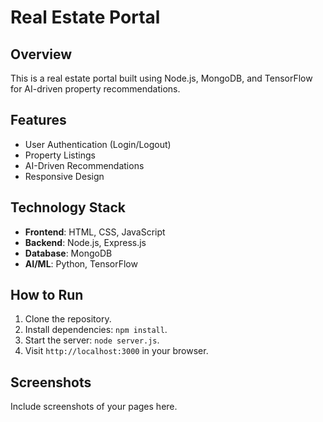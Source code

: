 # Real Estate Portal

## Overview
This is a real estate portal built using Node.js, MongoDB, and TensorFlow for AI-driven property recommendations.

## Features
- User Authentication (Login/Logout)
- Property Listings
- AI-Driven Recommendations
- Responsive Design

## Technology Stack
- **Frontend**: HTML, CSS, JavaScript
- **Backend**: Node.js, Express.js
- **Database**: MongoDB
- **AI/ML**: Python, TensorFlow

## How to Run
1. Clone the repository.
2. Install dependencies: `npm install`.
3. Start the server: `node server.js`.
4. Visit `http://localhost:3000` in your browser.

## Screenshots
Include screenshots of your pages here.

